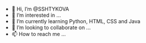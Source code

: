 - 👋 Hi, I’m @SSHTYKOVA
- 👀 I’m interested in ...
- 🌱 I’m currently learning Python, HTML, CSS and Java
- 💞️ I’m looking to collaborate on ...
- 📫 How to reach me ...

<!---
SSHTYKOVA/SSHTYKOVA is a ✨ special ✨ repository because its `README.md` (this file) appears on your GitHub profile.
You can click the Preview link to take a look at your changes.
--->
